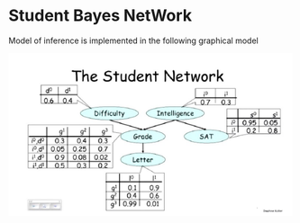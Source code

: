 # Student Bayes NetWork

Model of inference is implemented in the following graphical model

![alt text](https://raw.githubusercontent.com/erickTornero/Intelligent-Systems/master/w6/studentmodel.png)

